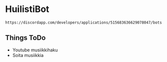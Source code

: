 # HuilistiBot

`https://discordapp.com/developers/applications/515683636629078047/bots`

## Things ToDo
 * Youtube musiikkihaku
 * Soita musiikkia
 
